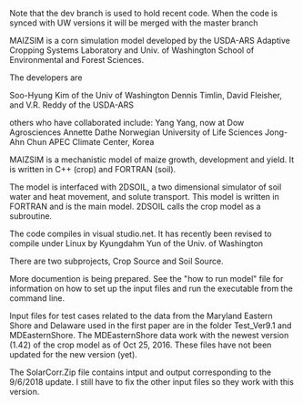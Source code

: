 Note that the dev branch is used to hold recent code. When the code is synced with UW versions it will be merged with the master branch

MAIZSIM is a corn simulation model developed by the USDA-ARS Adaptive Cropping Systems Laboratory and Univ. of Washington School of Environmental and Forest Sciences. 

The developers are 

Soo-Hyung Kim of the Univ of Washington
Dennis Timlin, David Fleisher, and V.R. Reddy of the USDA-ARS

others who have collaborated include:
Yang Yang, now at Dow Agrosciences
Annette Dathe Norwegian University of Life Sciences
Jong-Ahn Chun APEC Climate Center, Korea

MAIZSIM is a mechanistic model of maize growth, development and yield. It is written in C++ (crop) and FORTRAN (soil). 

The model is interfaced with 2DSOIL, a two dimensional simulator of soil water and heat movement, and solute transport. This model is written in FORTRAN and is the main model. 2DSOIL calls the crop model as a subroutine. 

The code compiles in visual studio.net. It has recently been revised to compile under Linux by Kyungdahm Yun of the Univ. of Washington 

There are two subprojects, Crop Source and Soil Source. 

More documention is being prepared. See the "how to run model" file for information on how to set up the input files and run the executable from the command line. 

Input files for test cases related to the data from the Maryland Eastern Shore and Delaware used in the first paper are in the folder Test_Ver9.1 and MDEasternShore. The MDEasternShore data work with the newest version (1.42) of the crop model as of Oct 25, 2016. These files have not been updated for the new version (yet).

The SolarCorr.Zip file contains intput and output corresponding to the 9/6/2018 update. I still have to fix the other input files so they work with this version.


